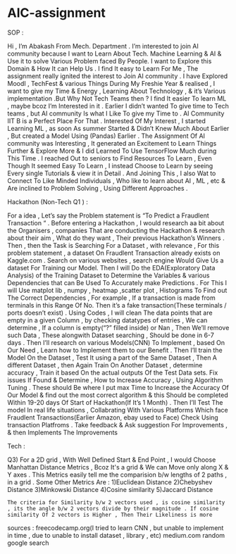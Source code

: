 # AIC-assignment


SOP :

Hi , I’m Abakash From Mech. Department . I’m interested to join AI community because I want to Learn About Tech. Machine Learning & AI & Use it to solve Various Problem faced By People. I want to Explore this Domain & How It can Help Us . I find It easy to Learn For Me , The assignment really ignited the interest to Join AI community . I have Explored MoodI , TechFest & various Things During My Freshie Year & realised , I want to give my Time & Energy , Learning About Technology , & it’s Various implementation .But Why Not Tech Teams then ? I find It easier To learn ML , maybe bcoz I’m Interested in it . Earlier I didn’t wanted To give time to Tech teams , but AI community Is what I Like To give my Time to . AI Community IIT B is a Perfect Place For That . Interested Of My Interest , I started Learning ML , as soon As summer Started & Didn’t Knew Much About Earlier , But created a Model Using (Pandas) Earlier . The Assignment Of AI community was Interesting , It generated an Excitement to Learn Things Further & Explore More & I did Learned To Use TensorFlow Much during This Time . I reached Out to seniors to Find Resources To Learn , Even Though It seemed Easy To Learn , I instead Choose to Learn by seeing Every single Tutorials & view it in Detail . And Joining This , I also Wat to Connect To Like Minded Individuals , Who like to learn about AI , ML , etc & Are inclined to Problem Solving , Using Different Approaches .



Hackathon (Non-Tech Q1 ) :

For a idea , Let’s say the Problem statement is “To Predict a Fraudlent Transaction “  . Before entering a Hackathon , I would research aa bit about the Organisers , companies That are conducting the Hackathon & research about their aim , What do they want , Their previous  Hackathon’s Winners . Then , then the Task is Searching For a Dataset , with relevance , For this problem statement , a dataset On Fraudlent Transaction already exists on Kaggle.com . Search on various websites , search engine Would Give Us a dataset For Training our Model. Then I will Do the EDA(Exploratory Data Analysis) of the Training Dataset to Determine the Variables & various Dependencies that can Be Used To Accurately make Predictions . For This I will Use matplot lib , numpy , heatmap ,scatter plot , Histograms To Find out The Correct Dependencies , For example , If a transaction is made from terminals in this Range Of No. Then it’s a fake transaction(These terminals / ports doesn’t exist) . Using Codes , I will clean The data points that are empty in a given Column , by checking datatypes of entries , 	We can determine , If a column is empty(“?” filled inside) or Nan , Then We’ll remove such Data , These alongwith Dataset searching , Should be done in 6-7 days . Then I’ll research on various Models(CNN) To Implement , based On Our Need , Learn how to Implement them to our Benefit . Then I’ll train the Model On the Dataset , Test It using a part of the Same Dataset , Then A different Dataset , then Again Train On Another Dataset , determine accuracy , Train it based On the actual outputs Of the Test Data sets. Fix issues If Found & Determine , How to Increase Accuracy ,  Using Algorithm Tuning . These should Be where I put max Time  to Increase the Accuracy Of Our Model & find out the most correct algorithm & this Should be completed Within 19-20 days Of Start of Hackathon(If It’s 1 Month) . Then I’ll Test The model In real life situations , Collabrating With Various Platforms Which face Fraudlent Transactions(Earlier Amazon, ebay used to Face) Check Using transaction Platfroms . Take feedback & Ask suggestion For Improvements , & then Implements The Improvements





Tech :

Q3)  For a 2D grid , With Well Defined Start & End Point , I would Choose Manhattan Distance Metrics , Bcoz It's a grid & We can Move only along X & Y axes .
      This Metrics easily tell me the comparision b/w lengths of 2 paths , in a grid .
      Some Other Metrics Are :
      1)Euclidean Distance
      2)Chebyshev Distance
      3)Minkowski Distance
      4)Cosine similarity
      5)Jaccard Distance


    The criteria for Similarity b/w 2 vectors used , is cosine similarity , its the angle b/w 2 vectors divide by their magnitude . If cosine similarity Of 2 vectors is Higher , Then Their Likeliness is more 







sources :
    freecodecamp.org(I tried to learn CNN , but unable to implement in time , due to unable to install dataset , library , etc)
    medium.com
    random google search
